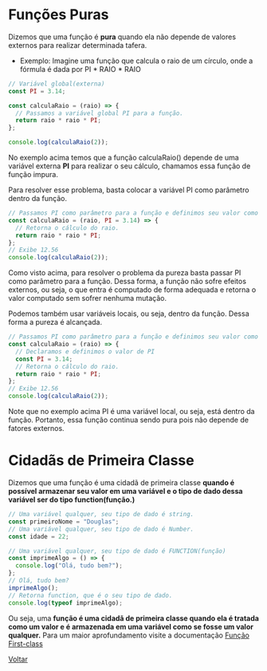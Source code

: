 # Funções Puras

Dizemos que uma função é **pura** quando ela não depende de valores externos para realizar determinada tafera.

- Exemplo: Imagine uma função que calcula o raio de um círculo, onde a fórmula é dada por PI \* RAIO \* RAIO

```js
// Variável global(externa)
const PI = 3.14;

const calculaRaio = (raio) => {
  // Passamos a variável global PI para a função.
  return raio * raio * PI;
};

console.log(calculaRaio(2));
```

No exemplo acima temos que a função calculaRaio() depende de uma variável externa **PI** para realizar o seu cálculo, chamamos essa função de função impura.

Para resolver esse problema, basta colocar a variável PI como parâmetro dentro da função.

```js
// Passamos PI como parâmetro para a função e definimos seu valor como sendo 3.14
const calculaRaio = (raio, PI = 3.14) => {
  // Retorna o cálculo do raio.
  return raio * raio * PI;
};
// Exibe 12.56
console.log(calculaRaio(2));
```

Como visto acima, para resolver o problema da pureza basta passar PI como parâmetro para a função. Dessa forma, a função não sofre efeitos externos, ou seja, o que entra é computado de forma adequada e retorna o valor computado sem sofrer nenhuma mutação.

Podemos também usar variáveis locais, ou seja, dentro da função. Dessa forma a pureza é alcançada.

```js
// Passamos PI como parâmetro para a função e definimos seu valor como sendo 3.14
const calculaRaio = (raio) => {
  // Declaramos e definimos o valor de PI
  const PI = 3.14;
  // Retorna o cálculo do raio.
  return raio * raio * PI;
};
// Exibe 12.56
console.log(calculaRaio(2));
```

Note que no exemplo acima PI é uma variável local, ou seja, está dentro da função. Portanto, essa função continua sendo pura pois não depende de fatores externos.

# Cidadãs de Primeira Classe

Dizemos que uma função é uma cidadã de primeira classe **quando é possível armazenar seu valor em uma variável e o tipo de dado dessa variável ser do tipo function(função.)**

```js
// Uma variável qualquer, seu tipo de dado é string.
const primeiroNome = "Douglas";
// Uma variável qualquer, seu tipo de dado é Number.
const idade = 22;

// Uma variável qualquer, seu tipo de dado é FUNCTION(função)
const imprimeAlgo = () => {
  console.log("Olá, tudo bem?");
};
// Olá, tudo bem?
imprimeAlgo();
// Retorna function, que é o seu tipo de dado.
console.log(typeof imprimeAlgo);
```

Ou seja, uma **função é uma cidadã de primeira classe quando ela é tratada como um valor e é armazenada em uma variável como se fosse um valor qualquer.** Para um maior aprofundamento visite a documentação [Função First-class
](https://developer.mozilla.org/pt-BR/docs/Glossary/First-class_Function)















[Voltar](README.md)